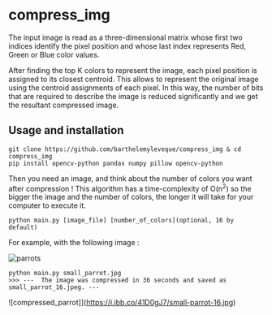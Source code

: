 # compress_img

The input image is read as a three-dimensional matrix whose first two indices identify the pixel position and whose last index represents Red, Green or Blue color values. 

After finding the top K colors to represent the image, each pixel position is assigned to its closest centroid. This allows to represent the original image using the centroid assignments of each pixel. In this way, the number of bits that are required to describe the image is reduced significantly and we get the resultant compressed image.

## Usage and installation

```
git clone https://github.com/barthelemyleveque/compress_img & cd compress_img
pip install opencv-python pandas numpy pillow opencv-python
```

Then you need an image, and think about the number of colors you want after compression ! This algorithm has a time-complexity of O(n<sup>2</sup>) so the bigger the image and the number of colors, the longer it will take for your computer to execute it.

```
python main.py [image_file] [number_of_colors](optional, 16 by default)
```

For example, with the following image : 

![parrots](https://static.greatbigcanvas.com/images/square/national-geographic/blue-headed-parrot-amazon-peru,1168766.jpg?max=128)

```
python main.py small_parrot.jpg
>>> ---  The image was compressed in 36 seconds and saved as small_parrot_16.jpeg. ---
```

![compressed_parrot]](https://i.ibb.co/41D0gJ7/small-parrot-16.jpg)
